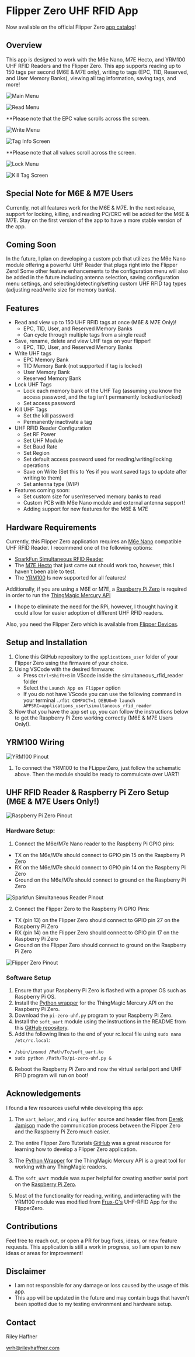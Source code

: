 # Flipper Zero UHF RFID App
Now available on the official Flipper Zero [app catalog](https://github.com/flipperdevices/flipper-application-catalog)!

## Overview
This app is designed to work with the M6e Nano, M7E Hecto, and YRM100 UHF RFID Readers and the Flipper Zero. This app supports reading up to 150 tags per second (M6E & M7E only), writing to tags (EPC, TID, Reserved, and User Memory Banks), viewing all tag information, saving tags, and more! 

![Main Menu](images/uhf-rfid-m6e-main-menu.png)

![Read Menu](images/read-screen.png)

**Please note that the EPC value scrolls across the screen.

![Write Menu](images/write-screen.png)

![Tag Info Screen](images/tag-data-screen.png)

**Please note that all values scroll across the screen.

![Lock Menu](images/lock-screen.png)

![Kill Tag Screen](images/kill-screen.png)

## Special Note for M6E & M7E Users
Currently, not all features work for the M6E & M7E. In the next release, support for locking, killing, and reading PC/CRC will be added for the M6E & M7E. Stay on the first version of the app to have a more stable version of the app. 

## Coming Soon
 In the future, I plan on developing a custom pcb that utilizes the M6e Nano module offering a powerful UHF Reader that plugs right into the Flipper Zero! Some other feature enhancements to the configuration menu will also be added in the future including antenna selection, saving configuration menu settings, and selecting/detecting/setting custom UHF RFID tag types (adjusting read/write size for memory banks).


## Features
- Read and view up to 150 UHF RFID tags at once (M6E & M7E Only)!
  - EPC, TID, User, and Reserved Memory Banks
  - Can cycle through multiple tags from a single read!
- Save, rename, delete and view UHF tags on your flipper!
  - EPC, TID, User, and Reserved Memory Banks
- Write UHF tags 
  - EPC Memory Bank
  - TID Memory Bank (not supported if tag is locked)
  - User Memory Bank
  - Reserved Memory Bank 
- Lock UHF Tags
  - Lock each memory bank of the UHF Tag (assuming you know the access password, and the tag isn't permanently locked/unlocked)
  - Set access password 
- Kill UHF Tags
  - Set the kill password
  - Permanently inactivate a tag 
- UHF RFID Reader Configuration
  - Set RF Power
  - Set UHF Module
  - Set Baud Rate
  - Set Region
  - Set default access password used for reading/writing/locking operations
  - Save on Write (Set this to Yes if you want saved tags to update after writing to them)
  - Set antenna type (WIP)
- Features coming soon: 
  - Set custom size for user/reserved memory banks to read
  - Custom PCB with M6e Nano module and external antenna support!
  - Adding support for new features for the M6E & M7E

## Hardware Requirements

Currently, this Flipper Zero application requires an [M6e Nano](https://www.jadaktech.com/product/thingmagic-m6e-nano-uhf-rain-rfid/) compatible UHF RFID Reader. I recommend one of the following options:
- [SparkFun Simultaneous RFID Reader](https://www.sparkfun.com/products/14066)
- The [M7E Hecto](https://www.sparkfun.com/products/24738) that just came out should work too, however, this I haven't been able to test.
- The [YRM100](https://www.alibaba.com/product-detail/Invelion-YRM-1001-The-antenna-is_1600873986609.html) Is now supported for all features!

Additionally, if you are using a M6E or M7E, a [Raspberry Pi Zero](https://www.adafruit.com/product/2885) is required in order to run the [ThingMagic Mercury API](https://github.com/gotthardp/python-mercuryapi)
- I hope to eliminate the need for the RPi, however, I thought having it could allow for easier adoption of different UHF RFID readers. 

Also, you need the Flipper Zero which is available from [Flipper Devices](https://www.flipperdevices.com).


## Setup and Installation

1. Clone this GitHub repository to the `applications_user` folder of your Flipper Zero using the firmware of your choice.
2. Using VSCode with the desired firmware:
     - Press `Ctrl+Shift+B` in VScode inside the simultaneous_rfid_reader folder
     - Select the `Launch App on Flipper` option
     - If you do not have VScode you can use the following command in your terminal `./fbt COMPACT=1 DEBUG=0 launch APPSRC=applications_user\simultaneous_rfid_reader`
3. Now that you have the app set up, you can follow the instructions below to get the Raspberry Pi Zero working correctly (M6E & M7E Users Only!).

## YRM100 Wiring

![YRM100 Pinout](images/yrm100-pinout.png)

1. To connect the YRM100 to the FLipperZero, just follow the schematic above. Then the module should be ready to commuicate over UART!


## UHF RFID Reader & Raspberry Pi Zero Setup (M6E & M7E Users Only!)

![Raspberry Pi Zero Pinout](images/rpi-zero-pinout.png)

### Hardware Setup:
1. Connect the M6e/M7e Nano reader to the Raspberry Pi GPIO pins:
  - TX on the M6e/M7e should connect to GPIO pin 15 on the Raspberry Pi Zero
  - RX on the M6e/M7e should connect to GPIO pin 14 on the Raspberry Pi Zero
  - Ground on the M6e/M7e should connect to ground on the Raspberry Pi Zero

![Sparkfun Simultaneous Reader Pinout](images/m6e-nano-pinout.jpg)

2. Connect the Flipper Zero to the Raspberry Pi GPIO Pins:
  - TX (pin 13) on the Flipper Zero should connect to GPIO pin 27 on the Raspberry Pi Zero
  - RX (pin 14) on the Flipper Zero should connect to GPIO pin 17 on the Raspberry Pi Zero
  - Ground on the Flipper Zero should connect to ground on the Raspberry Pi Zero

![Flipper Zero Pinout](images/flipperzero-pinout.png)

### Software Setup
1. Ensure that your Raspberry Pi Zero is flashed with a proper OS such as Raspberry Pi OS. 
2. Install the [Python wrapper](https://github.com/gotthardp/python-mercuryapi/blob/master/README.md) for the ThingMagic Mercury API on the Raspberry Pi Zero. 
3. Download the `pi-zero-uhf.py` program to your Raspberry Pi Zero. 
4. Install the `soft_uart` module using the instructions in the README from this [GitHub repository](https://github.com/adrianomarto/soft_uart).
5. Add the following lines to the end of your rc.local file using `sudo nano /etc/rc.local`:
  - `/sbin/insmod /Path/To/soft_uart.ko`
  - `sudo python /Path/To/pi-zero-uhf.py &`
6. Reboot the Raspberry Pi Zero and now the virtual serial port and UHF RFID program will run on boot!


## Acknowledgements

I found a few resources useful while developing this app:

1. The `uart_helper`, and `ring_buffer` source and header files from [Derek Jamison](https://github.com/jamisonderek/flipper-zero-tutorials/blob/main/gpio/uart_demo/uart_helper.c) made the communication process between the Flipper Zero and the Raspberry Pi Zero much easier. 

2. The entire Flipper Zero Tutorials [GitHub](https://github.com/jamisonderek/flipper-zero-tutorials/tree/main) was a great resource for learning how to develop a Flipper Zero application. 

3. The [Python Wrapper](https://github.com/gotthardp/python-mercuryapi/tree/master) for the ThingMagic Mercury API is a great tool for working with any ThingMagic readers. 

4. The `soft_uart` module was super helpful for creating another serial port on the [Raspberry Pi Zero](https://github.com/adrianomarto/soft_uart). 

5. Most of the functionality for reading, writing, and interacting with the YRM100 module was modified from [Frux-C's](https://github.com/frux-c/uhf_rfid) UHF-RFID App for the FlipperZero. 

## Contributions

Feel free to reach out, or open a PR for bug fixes, ideas, or new feature requests. This application is still a work in progress, so I am open to new ideas or areas for improvement!

## Disclaimer

- I am not responsible for any damage or loss caused by the usage of this app.
- This app will be updated in the future and may contain bugs that haven't been spotted due to my testing environment and hardware setup. 

## Contact

Riley Haffner

wrh@rileyhaffner.com
